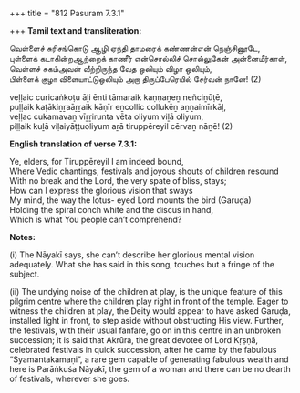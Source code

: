 +++
title = "812 Pasuram 7.3.1"

+++
**Tamil text and transliteration:**

வெள்ளைச் சுரிசங்கொடு ஆழி ஏந்தி தாமரைக் கண்ணன்என் நெஞ்சினூடே,  
புள்ளைக் கடாகின்றஆற்றைக் காணீர் என்சொல்லிச் சொல்லுகேன் அன்னைமீர்காள்,  
வெள்ளச் சுகம்அவன் வீற்றிருந்த வேத ஒலியும் விழா ஒலியும்,  
பிள்ளைக் குழா விளையாட்டுஒலியும் அறா திருப்பேரெயில் சேர்வன் நானே! (2)

veḷḷaic curicaṅkoṭu āḻi ēnti tāmaraik kaṇṇaṉeṉ neñciṉūṭē,  
puḷḷaik kaṭākiṉṟaāṟṟaik kāṇīr eṉcollic collukēṉ aṉṉaimīrkāḷ,  
veḷḷac cukamavaṉ vīṟṟirunta vēta oliyum viḻā oliyum,  
piḷḷaik kuḻā viḷaiyāṭṭuoliyum aṟā tiruppēreyil cērvaṉ nāṉē! (2)

**English translation of verse 7.3.1:**

Ye, elders, for Tiruppēreyil I am indeed bound,  
Where Vedic chantings, festivals and joyous shouts of children resound  
With no break and the Lord, the very spate of bliss, stays;  
How can I express the glorious vision that sways  
My mind, the way the lotus- eyed Lord mounts the bird (Garuḍa)  
Holding the spiral conch white and the discus in hand,  
Which is what You people can’t comprehend?

**Notes:**

\(i\) The Nāyakī says, she can’t describe her glorious mental vision adequately. What she has said in this song, touches but a fringe of the subject.

\(ii\) The undying noise of the children at play, is the unique feature of this pilgrim centre where the children play right in front of the temple. Eager to witness the children at play, the Deity would appear to have asked Garuḍa, installed light in front, to step aside without obstructing His view. Further, the festivals, with their usual fanfare, go on in this centre in an unbroken succession; it is said that Akrūra, the great devotee of Lord Kṛṣṇā, celebrated festivals in quick succession, after he came by the fabulous “Syamantakamaṇi”, a rare gem capable of generating fabulous wealth and here is Parāṅkuśa Nāyakī, the gem of a woman and there can be no dearth of festivals, wherever she goes.



